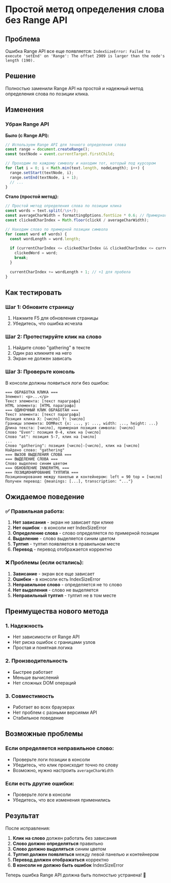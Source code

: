 # Простой метод определения слова без Range API

## Проблема
Ошибка Range API все еще появляется: `IndexSizeError: Failed to execute 'setEnd' on 'Range': The offset 2909 is larger than the node's length (190).`

## Решение
Полностью заменили Range API на простой и надежный метод определения слова по позиции клика.

## Изменения

### Убран Range API
**Было (с Range API):**
```javascript
// Используем Range API для точного определения слова
const range = document.createRange();
const textNode = event.currentTarget.firstChild;

// Проходим по каждому символу и находим тот, который под курсором
for (let i = 0; i < Math.min(text.length, nodeLength); i++) {
  range.setStart(textNode, i);
  range.setEnd(textNode, i + 1);
  // ...
}
```

**Стало (простой метод):**
```javascript
// Простой метод определения слова по позиции клика
const words = text.split(/\s+/);
const averageCharWidth = formattingOptions.fontSize * 0.6; // Примерная ширина символа
const clickedCharIndex = Math.floor(clickX / averageCharWidth);

// Находим слово по примерной позиции символа
for (const word of words) {
  const wordLength = word.length;
  
  if (currentCharIndex <= clickedCharIndex && clickedCharIndex <= currentCharIndex + wordLength) {
    clickedWord = word;
    break;
  }
  
  currentCharIndex += wordLength + 1; // +1 для пробела
}
```

## Как тестировать

### Шаг 1: Обновите страницу
1. Нажмите F5 для обновления страницы
2. Убедитесь, что ошибка исчезла

### Шаг 2: Протестируйте клик на слово
1. Найдите слово "gathering" в тексте
2. Один раз кликните на него
3. Экран не должен зависать

### Шаг 3: Проверьте консоль
В консоли должны появиться логи без ошибок:
```
=== ОБРАБОТКА КЛИКА ===
Элемент: <p>...</p>
Текст элемента: [текст параграфа]
HTML элемента: [HTML параграфа]
=== ОДИНОЧНЫЙ КЛИК ОБРАБОТАН ===
Текст элемента: [текст параграфа]
Позиция клика X: [число] Y: [число]
Границы элемента: DOMRect {x: ..., y: ..., width: ..., height: ...}
Длина текста: [число], примерная позиция символа: [число]
Слово "Even": позиция 0-4, клик на [число]
Слово "at": позиция 5-7, клик на [число]
...
Слово "gathering": позиция [число]-[число], клик на [число]
Найдено слово: "gathering"
=== ВЫЗОВ ВЫДЕЛЕНИЯ СЛОВА ===
=== ВЫДЕЛЕНИЕ СЛОВА ===
Слово выделено синим цветом
=== ОБНОВЛЕНИЕ INNERHTML ===
=== ПОЗИЦИОНИРОВАНИЕ ТУЛТИПА ===
Позиционирование между панелью и контейнером: left = 90 top = [число]
Получен перевод: {meanings: [...], transcription: "..."}
```

## Ожидаемое поведение

### ✅ Правильная работа:
1. **Нет зависания** - экран не зависает при клике
2. **Нет ошибок** - в консоли нет IndexSizeError
3. **Определение слова** - слово определяется по примерной позиции
4. **Выделение** - слово выделяется синим цветом
5. **Тултип** - тултип появляется в правильном месте
6. **Перевод** - перевод отображается корректно

### ❌ Проблемы (если остались):
1. **Зависание** - экран все еще зависает
2. **Ошибки** - в консоли есть IndexSizeError
3. **Неправильное слово** - определяется не то слово
4. **Нет выделения** - слово не выделяется
5. **Неправильный тултип** - тултип не в том месте

## Преимущества нового метода

### 1. Надежность
- Нет зависимости от Range API
- Нет риска ошибок с границами узлов
- Простая и понятная логика

### 2. Производительность
- Быстрее работает
- Меньше вычислений
- Нет сложных DOM операций

### 3. Совместимость
- Работает во всех браузерах
- Нет проблем с разными версиями API
- Стабильное поведение

## Возможные проблемы

### Если определяется неправильное слово:
- Проверьте логи позиции в консоли
- Убедитесь, что клик происходит точно по слову
- Возможно, нужно настроить `averageCharWidth`

### Если есть другие ошибки:
- Проверьте логи в консоли
- Убедитесь, что все изменения применились

## Результат

После исправления:
1. **Клик на слово** должен работать без зависания
2. **Слово должно определяться** правильно
3. **Слово должно выделяться** синим цветом
4. **Тултип должен появляться** между левой панелью и контейнером
5. **Перевод должен отображаться** корректно
6. **В консоли не должно быть ошибок** IndexSizeError

Теперь ошибка Range API должна быть полностью устранена! 🚀
